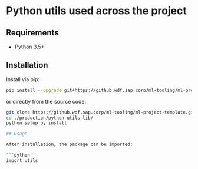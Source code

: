 # Python utils used across the project

## Requirements

* Python 3.5+

## Installation

Install via pip:

```bash
pip install --upgrade git+https://github.wdf.sap.corp/ml-tooling/ml-project-template#subdirectory=production/python-utils-lib
```

or directly from the source code:

```bash
git clone https://github.wdf.sap.corp/ml-tooling/ml-project-template.git
cd ./production/python-utils-lib/
python setup.py install

## Usage

After installation, the package can be imported:

```python
import utils
```
